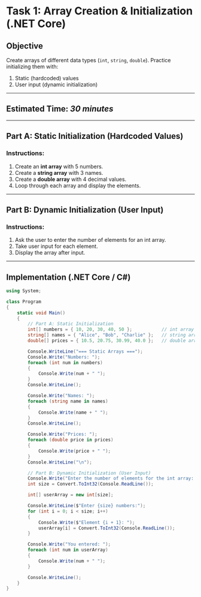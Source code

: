 # Task 1: Array Creation & Initialization (.NET Core)

## Objective
Create arrays of different data types (`int`, `string`, `double`). Practice initializing them with:

1. Static (hardcoded) values  
2. User input (dynamic initialization)

---

## Estimated Time: *30 minutes*

---

## Part A: Static Initialization (Hardcoded Values)

### Instructions:
1. Create an **int array** with 5 numbers.
2. Create a **string array** with 3 names.
3. Create a **double array** with 4 decimal values.
4. Loop through each array and display the elements.

---

## Part B: Dynamic Initialization (User Input)

### Instructions:
1. Ask the user to enter the number of elements for an int array.
2. Take user input for each element.
3. Display the array after input.

---

## Implementation (.NET Core / C#)

```csharp
using System;

class Program
{
    static void Main()
    {
        // Part A: Static Initialization
        int[] numbers = { 10, 20, 30, 40, 50 };           // int array
        string[] names = { "Alice", "Bob", "Charlie" };   // string array
        double[] prices = { 10.5, 20.75, 30.99, 40.0 };   // double array

        Console.WriteLine("=== Static Arrays ===");
        Console.Write("Numbers: ");
        foreach (int num in numbers)
        {
            Console.Write(num + " ");
        }
        Console.WriteLine();

        Console.Write("Names: ");
        foreach (string name in names)
        {
            Console.Write(name + " ");
        }
        Console.WriteLine();

        Console.Write("Prices: ");
        foreach (double price in prices)
        {
            Console.Write(price + " ");
        }
        Console.WriteLine("\n");

        // Part B: Dynamic Initialization (User Input)
        Console.Write("Enter the number of elements for the int array: ");
        int size = Convert.ToInt32(Console.ReadLine());

        int[] userArray = new int[size];

        Console.WriteLine($"Enter {size} numbers:");
        for (int i = 0; i < size; i++)
        {
            Console.Write($"Element {i + 1}: ");
            userArray[i] = Convert.ToInt32(Console.ReadLine());
        }

        Console.Write("You entered: ");
        foreach (int num in userArray)
        {
            Console.Write(num + " ");
        }

        Console.WriteLine();
    }
}

